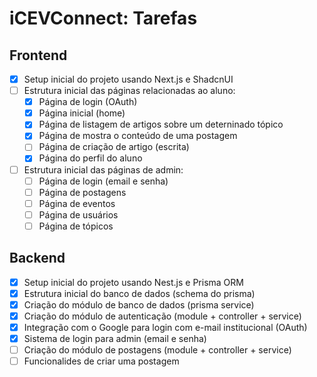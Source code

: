# iCEVConnect: Tarefas 

## Frontend 

- [x] Setup inicial do projeto usando Next.js e ShadcnUI
- [ ] Estrutura inicial das páginas relacionadas ao aluno:
    - [x] Página de login (OAuth)
    - [x] Página inicial (home)
    - [x] Página de listagem de artigos sobre um deterninado tópico
    - [x] Página de mostra o conteúdo de uma postagem
    - [ ] Página de criação de artigo (escrita)
    - [x] Página do perfil do aluno
- [ ] Estrutura inicial das páginas de admin:
    - [ ] Página de login (email e senha)
    - [ ] Página de postagens
    - [ ] Página de eventos 
    - [ ] Página de usuários
    - [ ] Página de tópicos

## Backend 

- [x] Setup inicial do projeto usando Nest.js e Prisma ORM
- [x] Estrutura inicial do banco de dados (schema do prisma)
- [x] Criação do módulo de banco de dados (prisma service)
- [x] Criação do módulo de autenticação (module + controller + service)
- [x] Integração com o Google para login com e-mail institucional (OAuth)
- [x] Sistema de login para admin (email e senha)
- [ ] Criação do módulo de postagens (module + controller + service)
- [ ] Funcionalides de criar uma postagem